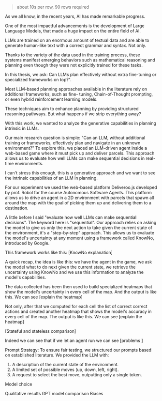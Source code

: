 > about 10s per row, 90 rows required

As we all know, in the recent years, AI has made remarkable progress.

One of the most impactful advancements is the development of Large Language Models, that made a huge impact on the entire field of AI.

LLMs are trained on an enormous amount of textual data and are able to generate human-like text with a correct grammar and syntax. Not only.

Thanks to the variety of the data used in the training process, these systems manifest emerging behaviors such as mathematical reasoning and planning even though they were not explicitly trained for these tasks.

In this thesis, we ask: Can LLMs plan effectively without extra fine-tuning or specialized frameworks on top?".

Most LLM-based planning approaches available in the literature rely on additional frameworks, such as fine-
tuning, Chain-of-Thought prompting, or even hybrid reinforcement learning models.

These techniques aim to enhance planning by providing structured reasoning pathways.
But what happens if we strip everything away?

With this work, we wanted to analyze the generative capabilities in planning intrinsic in LLMs.

Our main research question is simple:
"Can an LLM, without additional training or frameworks, effectively plan and navigate in an unknown
environment?"
To explore this, we placed an LLM-driven agent inside a web-based game where it must pick up and
deliver parcels. This approach allows us to evaluate how well LLMs can make sequential decisions in real-time
environments.

I can't stress this enough, this is a generative approach and we want to see the intrinsic capabilities of an LLM in planning.

For our experiment we used the web-based platform Deliveroo.js developed by prof. Robol for the course Autonomous Software Agents. This platform allows us to drive an agent in a 2D environment with parcels that spawn all around the map with the goal of picking them up and delivering them to a destination.

A little before I said "evaluate how well LLMs can make sequential decisions". The keyword here is "sequential". Our approach relies on asking the model to give us only the next action to take given the current state of the environment, it's a "step-by-step" approach. This allows us to evaluate the model's uncertainty at any moment using a framework called KnowNo, introduced by Google.

This framework works like this: [KnowNo explanation]

A quick recap, the idea is like this: we have the agent in the game, we ask the model what to do next given the current state, we retrieve the uncertainty using KnowNo and we use this information to analyze the model's capabilities.

The data collected has been then used to build specialized heatmaps that show the model's uncertainty in every cell of the map. And the output is like this. We can see [explain the heatmap]

Not only, after that we computed for each cell the list of correct correct actions and created another heatmap that shows the model's accuracy in every cell of the map. The output is like this. We can see [explain the heatmap]

[Stateful and stateless comparison]

Indeed we can see that if we let an agent run we can see [problems ]

Prompt Strategy:
To ensure fair testing, we structured our prompts based on established literature.
We provided the LLM with:

1. A description of the current state of the environment.
2. A limited set of possible moves (up, down, left, right).
3. A request to select the best move, outputting only a single token.

Model choice

Qualitative results
GPT model comparison
Biases
